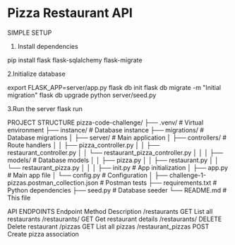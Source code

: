 # Pizza Restaurant API

SIMPLE SETUP 

1. Install dependencies

pip install flask flask-sqlalchemy flask-migrate

2.Initialize database 

export FLASK_APP=server/app.py
flask db init
flask db migrate -m "Initial migration"
flask db upgrade
python server/seed.py

3.Run the server
flask run

PROJECT STRUCTURE
pizza-code-challenge/
├── .venv/ # Virtual environment
├── instance/ # Database instance
├── migrations/ # Database migrations
│
├── server/ # Main application
│ ├── controllers/ # Route handlers
│ │ ├── pizza_controller.py
│ │ ├── restaurant_controller.py
│ │ └── restaurant_pizza_controller.py
│ │
│ ├── models/ # Database models
│ │ ├── pizza.py
│ │ ├── restaurant.py
│ │ └── restaurant_pizza.py
│ │
│ ├── init.py # App initialization
│ ├── app.py # Main app file
│ └── config.py # Configuration
│
├── challenge-1-pizzas.postman_collection.json # Postman tests
├── requirements.txt # Python dependencies
├── seed.py # Database seeder
└── README.md # This file

API ENDPOINTS
Endpoint	        Method	 Description
/restaurants	    GET      List all restaurants
/restaurants/<id>	GET	     Get restaurant details
/restaurants/<id>	DELETE	 Delete restaurant
/pizzas	            GET	     List all pizzas
/restaurant_pizzas	POST	 Create pizza association

